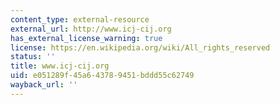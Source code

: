 ```yaml
---
content_type: external-resource
external_url: http://www.icj-cij.org
has_external_license_warning: true
license: https://en.wikipedia.org/wiki/All_rights_reserved
status: ''
title: www.icj-cij.org
uid: e051289f-45a6-4378-9451-bddd55c62749
wayback_url: ''
---
```


